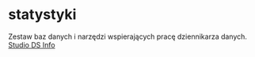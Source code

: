 # statystyki
Zestaw baz danych i narzędzi wspierających pracę dziennikarza danych.
[Studio DS Info](https://studiodsinfo.pl/)
